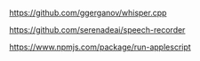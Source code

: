 

https://github.com/ggerganov/whisper.cpp

https://github.com/serenadeai/speech-recorder

https://www.npmjs.com/package/run-applescript

